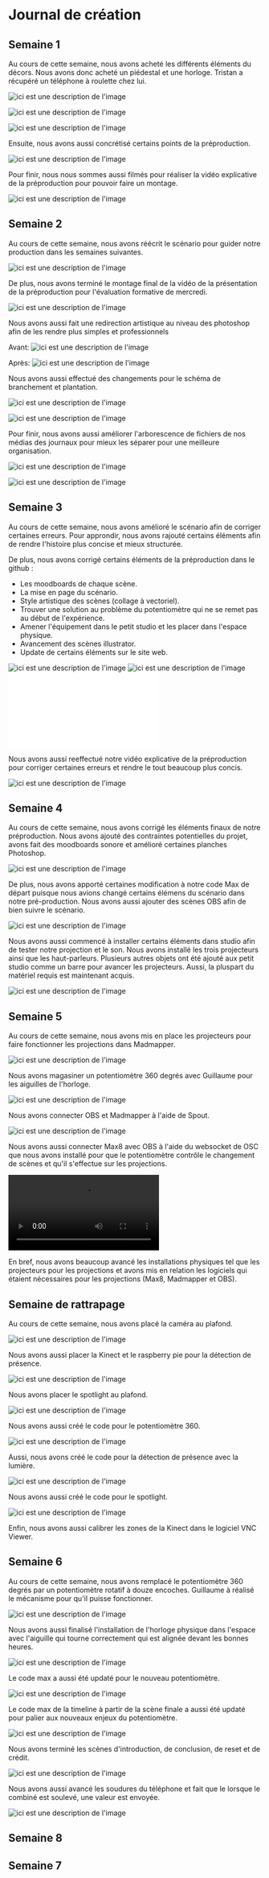 # Journal de création

## Semaine 1

Au cours de cette semaine, nous avons acheté les différents éléments du décors. Nous avons donc acheté un piédestal et une horloge. Tristan a récupéré un téléphone à roulette chez lui. 

![ici est une description de l'image](medias/collectif/Semaine1/piedestale.jpg)

![ici est une description de l'image](medias/collectif/Semaine1/tel.jpg)

![ici est une description de l'image](medias/collectif/Semaine1/horloge.png)

Ensuite, nous avons aussi concrétisé certains points de la préproduction.

![ici est une description de l'image](medias/collectif/Semaine1/git.JPG)

Pour finir, nous nous sommes aussi filmés pour réaliser la vidéo explicative de la préproduction pour pouvoir faire un montage.

![ici est une description de l'image](medias/collectif/Semaine1/montage_preproduction.png)

## Semaine 2

Au cours de cette semaine, nous avons réécrit le scénario pour guider notre production dans les semaines suivantes.

![ici est une description de l'image](medias/collectif/Semaine2/scenario_updated.JPG)

De plus, nous avons terminé le montage final de la vidéo de la présentation de la préproduction pour l'évaluation formative de mercredi.

![ici est une description de l'image](medias/collectif/Semaine2/Presentation_preproduction_video.png)

Nous avons aussi fait une redirection artistique au niveau des photoshop afin de les rendre plus simples et professionnels

Avant: ![ici est une description de l'image](medias/collectif/Semaine2/plaine_01.jpg)

Après: ![ici est une description de l'image](medias/collectif/Semaine2/design_revamp.png)

Nous avons aussi effectué des changements pour le schéma de branchement et plantation.

![ici est une description de l'image](medias/collectif/Semaine2//branchement.png)

![ici est une description de l'image](medias/collectif/Semaine2/plantation.png)

Pour finir, nous avons aussi améliorer l'arborescence de fichiers de nos médias des journaux pour mieux les séparer pour une meilleure organisation.

![ici est une description de l'image](medias/collectif/Semaine2/arborescence1.JPG)

![ici est une description de l'image](medias/collectif/Semaine2/arborescence.JPG)

## Semaine 3

Au cours de cette semaine, nous avons amélioré le scénario afin de corriger certaines erreurs. Pour approndir, nous avons rajouté certains éléments afin de rendre l'histoire plus concise et mieux structurée. 

 
De plus, nous avons corrigé certains éléments de la préproduction dans le github :
- Les moodboards de chaque scène. 
- La mise en page du scénario.
- Style artistique des scènes (collage à vectoriel).
- Trouver une solution au problème du potentiomètre qui ne se remet pas au début de l'expérience.
- Amener l'équipement dans le petit studio et les placer dans l'espace physique.
- Avancement des scènes illustrator.
- Update de certains éléments sur le site web.


![ici est une description de l'image](medias/collectif/Semaine3/resume_image.png)
![ici est une description de l'image](medias/collectif/Semaine3/scenario.JPG)
![Scénario](medias/collectif/Semaine3/scenario_horloge_de_l'apocalypse.md)

Nous avons aussi reeffectué notre vidéo explicative de la préproduction pour corriger certaines erreurs et rendre le tout beaucoup plus concis.   

![ici est une description de l'image](medias/collectif/Semaine2/Presentation_preproduction_video.png)

## Semaine 4

Au cours de cette semaine, nous avons corrigé les éléments finaux de notre préproduction. Nous avons ajouté des contraintes potentielles du projet, avons fait des moodboards sonore et amélioré certaines planches Photoshop. 

![ici est une description de l'image](medias/collectif/semaine4/probleme.PNG)

De plus, nous avons apporté certaines modification à notre code Max de départ puisque nous avions changé certains élémens du scénario dans notre pré-production. Nous avons aussi ajouter des scènes OBS afin de bien suivre le scénario.

![ici est une description de l'image](medias/collectif/semaine4/speaker.jpg)

Nous avons aussi commencé à installer certains éléments dans studio afin de tester notre projection et le son. Nous avons installé les trois projecteurs ainsi que les haut-parleurs. Plusieurs autres objets ont été ajouté aux petit studio comme un barre pour avancer les projecteurs. Aussi, la pluspart du matériel requis est maintenant acquis.

![ici est une description de l'image](medias/collectif/semaine4/defalco.jpg)

## Semaine 5

Au cours de cette semaine, nous avons mis en place les projecteurs pour faire fonctionner les projections dans Madmapper. 

![ici est une description de l'image](medias/collectif/Semaine5/projecteurs.jpg)

Nous avons magasiner un potentiomètre 360 degrés avec Guillaume pour les aiguilles de l'horloge.

![ici est une description de l'image](medias/collectif/Semaine5/potentiometre.png)

Nous avons connecter OBS et Madmapper à l'aide de Spout.

![ici est une description de l'image](medias/collectif/Semaine5/OBS_madmapper.png)

Nous avons aussi connecter Max8 avec OBS à l'aide du websocket de OSC que nous avons installé pour que le potentiomètre contrôle le changement de scènes et qu'il s'effectue sur les projections.

![video projections](medias/collectif/Semaine5/video_projections.mp4)

En bref, nous avons beaucoup avancé les installations physiques tel que les projecteurs pour les projections et avons mis en relation les logiciels qui étaient nécessaires pour les projections (Max8, Madmapper et OBS).

## Semaine de rattrapage

Au cours de cette semaine, nous avons placé la caméra au plafond.

![ici est une description de l'image](medias/collectif/semaine_rattrapage/cam.jpg)

Nous avons aussi placer la Kinect et le raspberry pie pour la détection de présence.

![ici est une description de l'image](medias/collectif/semaine_rattrapage/kinect.jpg)

Nous avons placer le spotlight au plafond.

![ici est une description de l'image](medias/collectif/semaine_rattrapage/spot.jpg)

Nous avons aussi créé le code pour le potentiomètre 360.

![ici est une description de l'image](medias/collectif/semaine_rattrapage/pot.png)

Aussi, nous avons créé le code pour la détection de présence avec la lumière.

![ici est une description de l'image](medias/collectif/semaine_rattrapage/detection.png)

Nous avons aussi créé le code pour le spotlight.

![ici est une description de l'image](medias/collectif/semaine_rattrapage/qlc.png)

Enfin, nous avons aussi calibrer les zones de la Kinect dans le logiciel VNC Viewer.

## Semaine 6

Au cours de cette semaine, nous avons remplacé le potentiomètre 360 degrés par un potentiomètre rotatif à douze encoches. Guillaume à réalisé le mécanisme pour qu'il puisse fonctionner.

![ici est une description de l'image](medias/collectif/Semaine6/mecanisme.jpg)

Nous avons aussi finalisé l'installation de l'horloge physique dans l'espace avec l'aiguille qui tourne correctement qui est alignée devant les bonnes heures.

![ici est une description de l'image](medias/collectif/Semaine6/horloge.jpg)

Le code max a aussi été updaté pour le nouveau potentiomètre.

![ici est une description de l'image](medias/collectif/Semaine6/code_max.PNG)

Le code max de la timeline à partir de la scène finale a aussi été updaté pour palier aux nouveaux enjeux du potentiomètre.

![ici est une description de l'image](medias/collectif/Semaine6/timeline_max.PNG)

Nous avons terminé les scènes d'introduction, de conclusion, de reset et de crédit.

![ici est une description de l'image](medias/collectif/Semaine6/intro.PNG)

Nous avons aussi avancé les soudures du téléphone et fait que le lorsque le combiné est soulevé, une valeur est envoyée. 

![ici est une description de l'image](medias/collectif/Semaine6/tel_max.PNG)

## Semaine 8

## Semaine 7
















